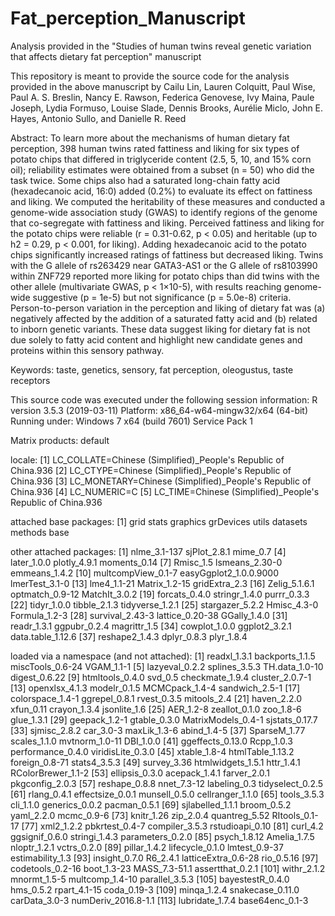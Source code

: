 # Fat_perception_Manuscript
Analysis provided in the "Studies of human twins reveal genetic variation that affects dietary fat perception" manuscript

This repository is meant to provide the source code for the analysis provided in the above manuscript by Cailu Lin, Lauren Colquitt, Paul Wise, Paul A. S. Breslin, Nancy E. Rawson, Federica Genovese, Ivy Maina, Paule Joseph, Lydia Formuso, Louise Slade, Dennis Brooks, Aurélie Miclo, John E. Hayes, Antonio Sullo, and Danielle R. Reed


Abstract: To learn more about the mechanisms of human dietary fat perception, 398 human twins rated fattiness and liking for six types of potato chips that differed in triglyceride content (2.5, 5, 10, and 15% corn oil); reliability estimates were obtained from a subset (n = 50) who did the task twice. Some chips also had a saturated long-chain fatty acid (hexadecanoic acid, 16:0) added (0.2%) to evaluate its effect on fattiness and liking. We computed the heritability of these measures and conducted a genome-wide association study (GWAS) to identify regions of the genome that co-segregate with fattiness and liking. Perceived fattiness and liking for the potato chips were reliable (r = 0.31-0.62, p < 0.05) and heritable (up to h2 = 0.29, p < 0.001, for liking). Adding hexadecanoic acid to the potato chips significantly increased ratings of fattiness but decreased liking. Twins with the G allele of rs263429 near GATA3-AS1 or the G allele of rs8103990 within ZNF729 reported more liking for potato chips than did twins with the other allele (multivariate GWAS, p < 1×10-5), with results reaching genome-wide suggestive (p = 1e-5) but not significance (p = 5.0e-8) criteria. Person-to-person variation in the perception and liking of dietary fat was (a) negatively affected by the addition of a saturated fatty acid and (b) related to inborn genetic variants. These data suggest liking for dietary fat is not due solely to fatty acid content and highlight new candidate genes and proteins within this sensory pathway.

Keywords: taste, genetics, sensory, fat perception, oleogustus, taste receptors

This source code was executed under the following session information: R version 3.5.3 (2019-03-11) Platform: x86_64-w64-mingw32/x64 (64-bit) Running under: Windows 7 x64 (build 7601) Service Pack 1

Matrix products: default

locale: [1] LC_COLLATE=Chinese (Simplified)_People's Republic of China.936 [2] LC_CTYPE=Chinese (Simplified)_People's Republic of China.936
[3] LC_MONETARY=Chinese (Simplified)_People's Republic of China.936 [4] LC_NUMERIC=C
[5] LC_TIME=Chinese (Simplified)_People's Republic of China.936

attached base packages: [1] grid stats graphics grDevices utils datasets methods base

other attached packages: [1] nlme_3.1-137 sjPlot_2.8.1 mime_0.7
[4] later_1.0.0 plotly_4.9.1 moments_0.14
[7] Rmisc_1.5 lsmeans_2.30-0 emmeans_1.4.2
[10] multcompView_0.1-7 easyGgplot2_1.0.0.9000 lmerTest_3.1-0
[13] lme4_1.1-21 Matrix_1.2-15 gridExtra_2.3
[16] Zelig_5.1.6.1 optmatch_0.9-12 MatchIt_3.0.2
[19] forcats_0.4.0 stringr_1.4.0 purrr_0.3.3
[22] tidyr_1.0.0 tibble_2.1.3 tidyverse_1.2.1
[25] stargazer_5.2.2 Hmisc_4.3-0 Formula_1.2-3
[28] survival_2.43-3 lattice_0.20-38 GGally_1.4.0
[31] readr_1.3.1 ggpubr_0.2.4 magrittr_1.5
[34] cowplot_1.0.0 ggplot2_3.2.1 data.table_1.12.6
[37] reshape2_1.4.3 dplyr_0.8.3 plyr_1.8.4

loaded via a namespace (and not attached): [1] readxl_1.3.1 backports_1.1.5 miscTools_0.6-24 VGAM_1.1-1
[5] lazyeval_0.2.2 splines_3.5.3 TH.data_1.0-10 digest_0.6.22
[9] htmltools_0.4.0 svd_0.5 checkmate_1.9.4 cluster_2.0.7-1
[13] openxlsx_4.1.3 modelr_0.1.5 MCMCpack_1.4-4 sandwich_2.5-1
[17] colorspace_1.4-1 ggrepel_0.8.1 rvest_0.3.5 mitools_2.4
[21] haven_2.2.0 xfun_0.11 crayon_1.3.4 jsonlite_1.6
[25] AER_1.2-8 zeallot_0.1.0 zoo_1.8-6 glue_1.3.1
[29] geepack_1.2-1 gtable_0.3.0 MatrixModels_0.4-1 sjstats_0.17.7
[33] sjmisc_2.8.2 car_3.0-3 maxLik_1.3-6 abind_1.4-5
[37] SparseM_1.77 scales_1.1.0 mvtnorm_1.0-11 DBI_1.0.0
[41] ggeffects_0.13.0 Rcpp_1.0.3 performance_0.4.0 viridisLite_0.3.0
[45] xtable_1.8-4 htmlTable_1.13.2 foreign_0.8-71 stats4_3.5.3
[49] survey_3.36 htmlwidgets_1.5.1 httr_1.4.1 RColorBrewer_1.1-2 [53] ellipsis_0.3.0 acepack_1.4.1 farver_2.0.1 pkgconfig_2.0.3
[57] reshape_0.8.8 nnet_7.3-12 labeling_0.3 tidyselect_0.2.5
[61] rlang_0.4.1 effectsize_0.0.1 munsell_0.5.0 cellranger_1.1.0
[65] tools_3.5.3 cli_1.1.0 generics_0.0.2 pacman_0.5.1
[69] sjlabelled_1.1.1 broom_0.5.2 yaml_2.2.0 mcmc_0.9-6
[73] knitr_1.26 zip_2.0.4 quantreg_5.52 RItools_0.1-17
[77] xml2_1.2.2 pbkrtest_0.4-7 compiler_3.5.3 rstudioapi_0.10
[81] curl_4.2 ggsignif_0.6.0 stringi_1.4.3 parameters_0.2.0
[85] psych_1.8.12 Amelia_1.7.5 nloptr_1.2.1 vctrs_0.2.0
[89] pillar_1.4.2 lifecycle_0.1.0 lmtest_0.9-37 estimability_1.3
[93] insight_0.7.0 R6_2.4.1 latticeExtra_0.6-28 rio_0.5.16
[97] codetools_0.2-16 boot_1.3-23 MASS_7.3-51.1 assertthat_0.2.1
[101] withr_2.1.2 mnormt_1.5-5 multcomp_1.4-10 parallel_3.5.3
[105] bayestestR_0.4.0 hms_0.5.2 rpart_4.1-15 coda_0.19-3
[109] minqa_1.2.4 snakecase_0.11.0 carData_3.0-3 numDeriv_2016.8-1.1 [113] lubridate_1.7.4 base64enc_0.1-3
